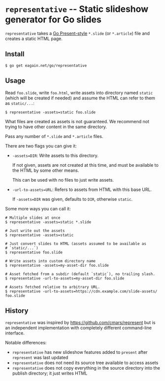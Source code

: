 # `representative` -- Static slideshow generator for Go slides

`representative` takes a [Go
Present-style](https://godoc.org/golang.org/x/tools/present)
`*.slide` (or `*.article`) file and creates a static HTML page.

## Install

```
$ go get eagain.net/go/representative
```

## Usage

Read `foo.slide`, write `foo.html`, write assets into directory named
`static` (which will be created if needed) and assume the HTML can
refer to them as `static/...`:

```
$ representative -assets=static foo.slide
```

What files are created as assets is not guaranteed. We recommend
not trying to have other content in the same directory.

Pass any number of `*.slide` and `*.article` files.

There are two flags you can give it:

- `-assets=DIR`: Write assets to this directory.

  If not given, assets are not created at this time, and must be
  available to the HTML by some other means.

  This can be used with no files to just write assets.

- `-url-to-assets=URL`: Refers to assets from HTML with this base
  URL.

  If `-assets=DIR` was given, defaults to `DIR`, otherwise `static`.

Some more ways you can call it:

```
# Multiple slides at once
$ representative -assets=static *.slide

# Just write out the assets
$ representative -assets=static

# Just convert slides to HTML (assets assumed to be available as
# `static/...`)
$ representative foo.slide

# Write assets into custom directory name
$ representative -assets=my-asset-dir foo.slide

# Asset fetched from a subdir (default `static`), no trailing slash.
$ representative -url-to-assets=my-asset-dir foo.slide

# Assets fetched relative to arbitrary URL.
$ representative -url-to-assets=https://cdn.example.com/slide-assets/ foo.slide
```


## History

`representative` was inspired by https://github.com/cmars/represent
but is an independent implementation with completely different
command-line interface.

Notable differences:

- `representative` has new slideshow features added to `present` after
  `represent` was last updated
- `representative` does not need its source tree available to access
  assets
- `representative` does not copy everything in the source directory
  into the publish directory; it just writes HTML
